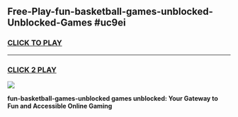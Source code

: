 
## Free-Play-fun-basketball-games-unblocked-Unblocked-Games #uc9ei
<h3>
<a href="https://news.freeplayer.one?title=fun-basketball-games-unblocked&ref=8M">CLICK TO PLAY</a></h3>
<hr>

<h3>
<a href="https://news.freeplayer.one?title=fun-basketball-games-unblocked&ref=8M">CLICK 2 PLAY</a>
  
</h3>

<a href="https://news.freeplayer.one?title=fun-basketball-games-unblocked&ref=8M"><img src="https://clearcache.store/games.png"></a>


**fun-basketball-games-unblocked games unblocked: Your Gateway to Fun and Accessible Online Gaming**
